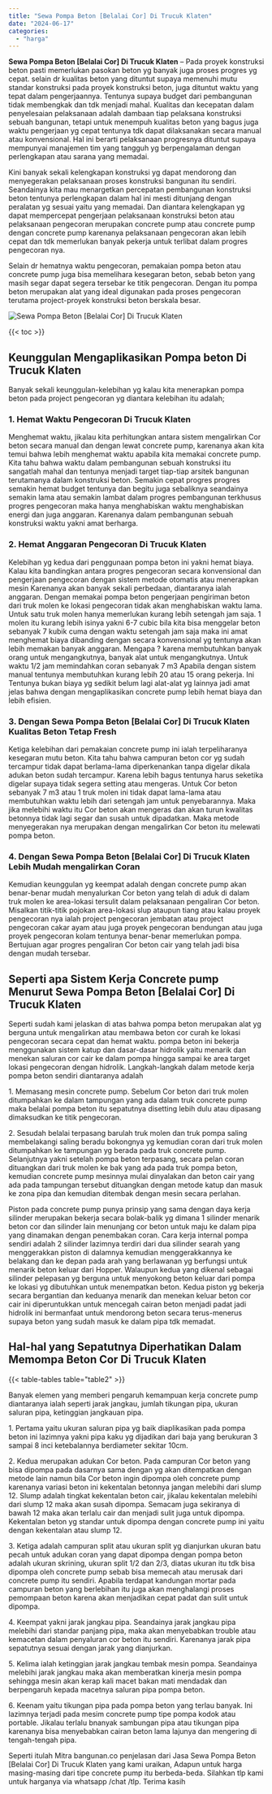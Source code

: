 ```yaml
---
title: "Sewa Pompa Beton [Belalai Cor] Di Trucuk Klaten"
date: "2024-06-17"
categories: 
  - "harga"
---
```


**Sewa Pompa Beton \[Belalai Cor\] Di Trucuk Klaten** – Pada proyek konstruksi beton pasti memerlukan pasokan beton yg banyak juga proses progres yg cepat. selain dr kualitas beton yang dituntut supaya memenuhi mutu standar konstruksi pada proyek konstruksi beton, juga dituntut waktu yang tepat dalam pengerjaannya. Tentunya supaya budget dari pembangunan tidak membengkak dan tdk menjadi mahal. Kualitas dan kecepatan dalam penyelesaian pelaksanaan adalah dambaan tiap pelaksana konstruksi sebuah bangunan, tetapi untuk menempuh kualitas beton yang bagus juga waktu pengerjaan yg cepat tentunya tdk dapat dilaksanakan secara manual atau konvensional. Hal ini berarti pelaksanaan progresnya dituntut supaya mempunyai manajemen tim yang tangguh yg berpengalaman dengan perlengkapan atau sarana yang memadai.

Kini banyak sekali kelengkapan konstruksi yg dapat mendorong dan menyegerakan pelaksanaan proses konstruksi bangunan itu sendiri. Seandainya kita mau menargetkan percepatan pembangunan konstruksi beton tentunya perlengkapan dalam hal ini mesti ditunjang dengan peralatan yg sesuai yaitu yang memadai. Dan diantara kelengkapan yg dapat mempercepat pengerjaan pelaksanaan konstruksi beton atau pelaksanaan pengecoran merupakan concrete pump atau concrete pump dengan concrete pump karenanya pelaksanaan pengecoran akan lebih cepat dan tdk memerlukan banyak pekerja untuk terlibat dalam progres pengecoran nya.

Selain dr hematnya waktu pengecoran, pemakaian pompa beton atau concrete pump juga bisa memelihara kesegaran beton, sebab beton yang masih segar dapat segera tersebar ke titik pengecoran. Dengan itu pompa beton merupakan alat yang ideal digunakan pada proses pengecoran terutama project-proyek konstruksi beton berskala besar.

![Sewa Pompa Beton [Belalai Cor] Di Trucuk Klaten](/images/sewa-concrete-pump-28.png)

{{< toc >}}

## Keunggulan Mengaplikasikan Pompa beton Di Trucuk Klaten

Banyak sekali keunggulan-kelebihan yg kalau kita menerapkan pompa beton pada project pengecoran yg diantara kelebihan itu adalah;

### 1\. Hemat Waktu Pengecoran Di Trucuk Klaten

Menghemat waktu, jikalau kita perhitungkan antara sistem mengalirkan Cor beton secara manual dan dengan lewat concrete pump, karenanya akan kita temui bahwa lebih menghemat waktu apabila kita memakai concrete pump. Kita tahu bahwa waktu dalam pembangunan sebuah konstruksi itu sangatlah mahal dan tentunya menjadi target tiap-tiap arsitek bangunan terutamanya dalam konstruksi beton. Semakin cepat progres progres semakin hemat budget tentunya dan begitu juga sebaliknya seandainya semakin lama atau semakin lambat dalam progres pembangunan terkhusus progres pengecoran maka hanya menghabiskan waktu menghabiskan energi dan juga anggaran. Karenanya dalam pembangunan sebuah konstruksi waktu yakni amat berharga.

### 2\. Hemat Anggaran Pengecoran Di Trucuk Klaten

Kelebihan yg kedua dari penggunaan pompa beton ini yakni hemat biaya. Kalau kita bandingkan antara progres pengecoran secara konvensional dan pengerjaan pengecoran dengan sistem metode otomatis atau menerapkan mesin Karenanya akan banyak sekali perbedaan, diantaranya ialah anggaran. Dengan memakai pompa beton pengerjaan pengiriman beton dari truk molen ke lokasi pengecoran tidak akan menghabiskan waktu lama. Untuk satu truk molen hanya memerlukan kurang lebih setengah jam saja. 1 molen itu kurang lebih isinya yakni 6-7 cubic bila kita bisa menggelar beton sebanyak 7 kubik cuma dengan waktu setengah jam saja maka ini amat menghemat biaya dibanding dengan secara konvensional yg tentunya akan lebih memakan banyak anggaran. Mengapa ? karena membutuhkan banyak orang untuk mengangkutnya, banyak alat untuk mengangkutnya. Untuk waktu 1/2 jam memindahkan coran sebanyak 7 m3 Apabila dengan sistem manual tentunya membutuhkan kurang lebih 20 atau 15 orang pekerja. Ini Tentunya bukan biaya yg sedikit belum lagi alat-alat yg lainnya jadi amat jelas bahwa dengan mengaplikasikan concrete pump lebih hemat biaya dan lebih efisien.

### 3\. Dengan Sewa Pompa Beton \[Belalai Cor\] Di Trucuk Klaten Kualitas Beton Tetap Fresh

Ketiga kelebihan dari pemakaian concrete pump ini ialah terpeliharanya kesegaran mutu beton. Kita tahu bahwa campuran beton cor yg sudah tercampur tidak dapat berlama-lama diperkenankan tanpa digelar dikala adukan beton sudah tercampur. Karena lebih bagus tentunya harus seketika digelar supaya tidak segera setting atau mengeras. Untuk Cor beton sebanyak 7 m3 atau 1 truk molen ini tidak dapat lama-lama atau membutuhkan waktu lebih dari setengah jam untuk penyebarannya. Maka jika melebihi waktu itu Cor beton akan mengeras dan akan turun kwalitas betonnya tidak lagi segar dan susah untuk dipadatkan. Maka metode menyegerakan nya merupakan dengan mengalirkan Cor beton itu melewati pompa beton.

### 4\. Dengan Sewa Pompa Beton \[Belalai Cor\] Di Trucuk Klaten Lebih Mudah mengalirkan Coran

Kemudian keunggulan yg keempat adalah dengan concrete pump akan benar-benar mudah menyalurkan Cor beton yang telah di aduk di dalam truk molen ke area-lokasi tersulit dalam pelaksanaan pengaliran Cor beton. Misalkan titik-titik pojokan area-lokasi slup ataupun tiang atau kalau proyek pengecoran nya ialah project pengecoran jembatan atau project pengecoran cakar ayam atau juga proyek pengecoran bendungan atau juga proyek pengecoran kolam tentunya benar-benar memerlukan pompa. Bertujuan agar progres pengaliran Cor beton cair yang telah jadi bisa dengan mudah tersebar.

## Seperti apa Sistem Kerja Concrete pump Menurut Sewa Pompa Beton \[Belalai Cor\] Di Trucuk Klaten

Seperti sudah kami jelaskan di atas bahwa pompa beton merupakan alat yg berguna untuk mengalirkan atau membawa beton cor curah ke lokasi pengecoran secara cepat dan hemat waktu. pompa beton ini bekerja menggunakan sistem katup dan dasar-dasar hidrolik yaitu menarik dan menekan saluran cor cair ke dalam pompa hingga sampai ke area target lokasi pengecoran dengan hidrolik. Langkah-langkah dalam metode kerja pompa beton sendiri diantaranya adalah

1\. Memasang mesin concrete pump. Sebelum Cor beton dari truk molen ditumpahkan ke dalam tampungan yang ada dalam truk concrete pump maka belalai pompa beton itu sepatutnya disetting lebih dulu atau dipasang dimaksudkan ke titik pengecoran.

2\. Sesudah belalai terpasang barulah truk molen dan truk pompa saling membelakangi saling beradu bokongnya yg kemudian coran dari truk molen ditumpahkan ke tampungan yg berada pada truk concrete pump. Selanjutnya yakni setelah pompa beton terpasang, secara pelan coran dituangkan dari truk molen ke bak yang ada pada truk pompa beton, kemudian concrete pump mesinnya mulai dinyalakan dan beton cair yang ada pada tampungan tersebut dituangkan dengan metode katup dan masuk ke zona pipa dan kemudian ditembak dengan mesin secara perlahan.

Piston pada concrete pump punya prinsip yang sama dengan daya kerja silinder merupakan bekerja secara bolak-balik yg dimana 1 silinder menarik beton cor dan silinder lain menunjang cor beton untuk maju ke dalam pipa yang dinamakan dengan penembakan coran. Cara kerja internal pompa sendiri adalah 2 silinder lazimnya terdiri dari dua silinder searah yang menggerakkan piston di dalamnya kemudian menggerakkannya ke belakang dan ke depan pada arah yang berlawanan yg berfungsi untuk menarik beton keluar dari Hopper. Walaupun kedua yang dikenal sebagai silinder pelepasan yg berguna untuk menyokong beton keluar dari pompa ke lokasi yg dibutuhkan untuk menempatkan beton. Kedua piston yg bekerja secara bergantian dan keduanya menarik dan menekan keluar beton cor cair ini diperuntukkan untuk mencegah cairan beton menjadi padat jadi hidrolik ini bermanfaat untuk mendorong beton secara terus-menerus supaya beton yang sudah masuk ke dalam pipa tdk memadat.

## Hal-hal yang Sepatutnya Diperhatikan Dalam Memompa Beton Cor Di Trucuk Klaten

{{< table-tables table="table2" >}}

Banyak elemen yang memberi pengaruh kemampuan kerja concrete pump diantaranya ialah seperti jarak jangkau, jumlah tikungan pipa, ukuran saluran pipa, ketinggian jangkauan pipa.

1\. Pertama yaitu ukuran saluran pipa yg baik diaplikasikan pada pompa beton ini lazimnya yakni pipa kaku yg dijadikan dari baja yang berukuran 3 sampai 8 inci ketebalannya berdiameter sekitar 10cm.

2\. Kedua merupakan adukan Cor beton. Pada campuran Cor beton yang bisa dipompa pada dasarnya sama dengan yg akan ditempatkan dengan metode lain namun bila Cor beton ingin dipompa oleh concrete pump karenanya variasi beton ini kekentalan betonnya jangan melebihi dari slump 12. Slump adalah tingkat kekentalan beton cair, jikalau kekentalan melebihi dari slump 12 maka akan susah dipompa. Semacam juga sekiranya di bawah 12 maka akan terlalu cair dan menjadi sulit juga untuk dipompa. Kekentalan beton yg standar untuk dipompa dengan concrete pump ini yaitu dengan kekentalan atau slump 12.

3\. Ketiga adalah campuran split atau ukuran split yg dianjurkan ukuran batu pecah untuk adukan coran yang dapat dipompa dengan pompa beton adalah ukuran skrining, ukuran split 1/2 dan 2/3, diatas ukuran itu tdk bisa dipompa oleh concrete pump sebab bisa memecah atau merusak dari concrete pump itu sendiri. Apabila terdapat kandungan mortar pada campuran beton yang berlebihan itu juga akan menghalangi proses pemompaan beton karena akan menjadikan cepat padat dan sulit untuk dipompa.

4\. Keempat yakni jarak jangkau pipa. Seandainya jarak jangkau pipa melebihi dari standar panjang pipa, maka akan menyebabkan trouble atau kemacetan dalam penyaluran cor beton itu sendiri. Karenanya jarak pipa sepatutnya sesuai dengan jarak yang dianjurkan.

5\. Kelima ialah ketinggian jarak jangkau tembak mesin pompa. Seandainya melebihi jarak jangkau maka akan memberatkan kinerja mesin pompa sehingga mesin akan kerap kali macet bakan mati mendadak dan berpengaruh kepada macetnya saluran pipa pompa beton.

6\. Keenam yaitu tikungan pipa pada pompa beton yang terlau banyak. Ini lazimnya terjadi pada mesim concrete pump tipe pompa kodok atau portable. Jikalau terlalu bnanyak sambungan pipa atau tikungan pipa karenanya bisa menyebabkan cairan beton lama lajunya dan mengering di tengah-tengah pipa.

Seperti itulah Mitra bangunan.co penjelasan dari Jasa Sewa Pompa Beton \[Belalai Cor\] Di Trucuk Klaten yang kami uraikan, Adapun untuk harga masing-masing dari tipe concrete pump itu berbeda-beda. Silahkan tlp kami untuk harganya via whatsapp /chat /tlp. Terima kasih
